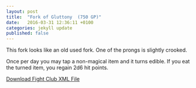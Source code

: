 ```yaml
---
layout: post
title:  "Fork of Gluttony  (750 GP)"
date:   2016-03-31 12:36:11 +0100
categories: jekyll update
published: false
---
```


This fork looks like an old used fork. One of the prongs is slightly crooked.

Once per day you may tap a non-magical item and it turns edible. If you eat the turned item, you regain 2d6 hit points.

<a href="{{site.url}}/for-the-players/items/fork-of-gluttony.xml">Download Fight Club XML File</a>
